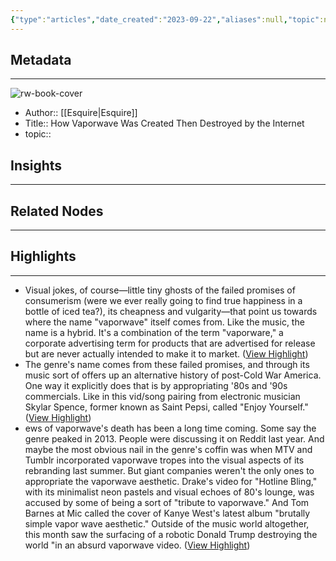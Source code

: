 ```yaml
---
{"type":"articles","date_created":"2023-09-22","aliases":null,"topic":null,"url":"https://www.esquire.com/entertainment/music/a47793/what-happened-to-vaporwave/","layout":null,"banner":null,"dg-publish":true,"tags":null,"permalink":"/300-biblio/200-articles/how-vaporwave-was-created-then-destroyed-by-the-internet/","dgPassFrontmatter":true,"created":"2023-10-20T12:44:22.000-05:00","updated":"2023-10-20T12:44:22.000-05:00"}
---
```


## Metadata
---
![rw-book-cover](https://hips.hearstapps.com/esq.h-cdn.co/assets/16/33/1600x800/landscape-1471537670-es-081716-vaporwave.jpg?resize=1200:*)
- Author:: [[Esquire\|Esquire]]
- Title:: How Vaporwave Was Created Then Destroyed by the Internet
- topic::  



## Insights
---
## Related Nodes
---

## Highlights 
---
- Visual jokes, of course—little tiny ghosts of the failed promises of consumerism (were we ever really going to find true happiness in a bottle of iced tea?), its cheapness and vulgarity—that point us towards where the name "vaporwave" itself comes from. Like the music, the name is a hybrid. It's a combination of the term "vaporware," a corporate advertising term for products that are advertised for release but are never actually intended to make it to market. ([View Highlight](https://read.readwise.io/read/01hax7203smt9apx190wwbp1r9))
- The genre's name comes from these failed promises, and through its music sort of offers up an alternative history of post-Cold War America. One way it explicitly does that is by appropriating '80s and '90s commercials. Like in this vid/song pairing from electronic musician Skylar Spence, former known as Saint Pepsi, called "Enjoy Yourself." ([View Highlight](https://read.readwise.io/read/01hax706x8zzn7cb3m82qfh48v))
- ews of vaporwave's death has been a long time coming. Some say the genre peaked in 2013. People were discussing it on Reddit last year. And maybe the most obvious nail in the genre's coffin was when MTV and Tumblr incorporated vaporwave tropes into the visual aspects of its rebranding last summer.
  But giant companies weren't the only ones to appropriate the vaporwave aesthetic. Drake's video for "Hotline Bling," with its minimalist neon pastels and visual echoes of 80's lounge, was accused by some of being a sort of "tribute to vaporwave." And Tom Barnes at Mic called the cover of Kanye West's latest album "brutally simple vapor wave aesthetic." Outside of the music world altogether, this month saw the surfacing of a robotic Donald Trump destroying the world "in an absurd vaporwave video. ([View Highlight](https://read.readwise.io/read/01hax74e36nxbg97as8dxpxes8))

